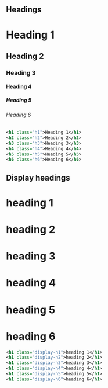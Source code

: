 <ins id="stable"></ins>

## Headings
<h1>Heading 1</h1>
<h2>Heading 2</h2>
<h3>Heading 3</h3>
<h4>Heading 4</h4>
<h5>Heading 5</h5>
<h6>Heading 6</h6>

```xml
<h1 class="h1">Heading 1</h1>
<h2 class="h2">Heading 2</h2>
<h3 class="h3">Heading 3</h3>
<h4 class="h4">Heading 4</h4>
<h5 class="h5">Heading 5</h5>
<h6 class="h6">Heading 6</h6>
```

## Display headings
<h1 class="display-h1">heading 1</h1>
<h1 class="display-h2">heading 2</h1>
<h1 class="display-h3">heading 3</h1>
<h1 class="display-h4">heading 4</h1>
<h1 class="display-h5">heading 5</h1>
<h1 class="display-h6">heading 6</h1>

```xml
<h1 class="display-h1">heading 1</h1>
<h1 class="display-h2">heading 2</h1>
<h1 class="display-h3">heading 3</h1>
<h1 class="display-h4">heading 4</h1>
<h1 class="display-h5">heading 5</h1>
<h1 class="display-h6">heading 6</h1>
```